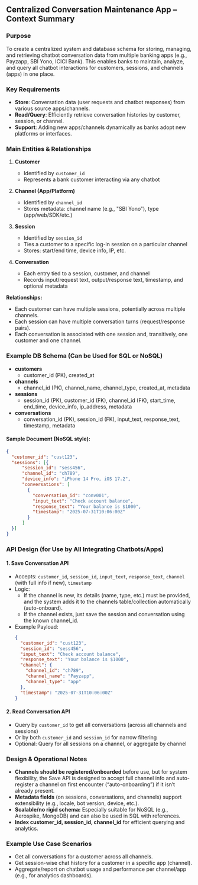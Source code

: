 
## **Centralized Conversation Maintenance App – Context Summary**

### **Purpose**

To create a centralized system and database schema for storing, managing, and retrieving chatbot conversation data from multiple banking apps (e.g., Payzapp, SBI Yono, ICICI Bank). This enables banks to maintain, analyze, and query all chatbot interactions for customers, sessions, and channels (apps) in one place.

### **Key Requirements**

- **Store**: Conversation data (user requests and chatbot responses) from various source apps/channels.
- **Read/Query**: Efficiently retrieve conversation histories by customer, session, or channel.
- **Support**: Adding new apps/channels dynamically as banks adopt new platforms or interfaces.

### **Main Entities & Relationships**

1. **Customer**
   - Identified by `customer_id`
   - Represents a bank customer interacting via any chatbot

2. **Channel (App/Platform)**
   - Identified by `channel_id`
   - Stores metadata: channel name (e.g., "SBI Yono"), type (app/web/SDK/etc.)

3. **Session**
   - Identified by `session_id`
   - Ties a customer to a specific log-in session on a particular channel
   - Stores: start/end time, device info, IP, etc.

4. **Conversation**
   - Each entry tied to a session, customer, and channel
   - Records input/request text, output/response text, timestamp, and optional metadata

**Relationships:**
- Each customer can have multiple sessions, potentially across multiple channels.
- Each session can have multiple conversation turns (request/response pairs).
- Each conversation is associated with one session and, transitively, one customer and one channel.

### **Example DB Schema (Can be Used for SQL or NoSQL)**

- **customers**
    - customer_id (PK), created_at
- **channels**
    - channel_id (PK), channel_name, channel_type, created_at, metadata
- **sessions**
    - session_id (PK), customer_id (FK), channel_id (FK), start_time, end_time, device_info, ip_address, metadata
- **conversations**
    - conversation_id (PK), session_id (FK), input_text, response_text, timestamp, metadata

#### **Sample Document (NoSQL style):**
```json
{
  "customer_id": "cust123",
  "sessions": [{
      "session_id": "sess456",
      "channel_id": "ch789",
      "device_info": "iPhone 14 Pro, iOS 17.2",
      "conversations": [
        {
          "conversation_id": "conv001",
          "input_text": "Check account balance",
          "response_text": "Your balance is $1000",
          "timestamp": "2025-07-31T10:06:00Z"
        }
      ]
  }]
}
```

### **API Design (for Use by All Integrating Chatbots/Apps)**

#### **1. Save Conversation API**
- Accepts: `customer_id`, `session_id`, `input_text`, `response_text`, `channel` (with full info if new), `timestamp`
- Logic:
    - If the channel is new, its details (name, type, etc.) must be provided, and the system adds it to the channels table/collection automatically (auto-onboard).
    - If the channel exists, just save the session and conversation using the known channel_id.
- Example Payload:
    ```json
    {
      "customer_id": "cust123",
      "session_id": "sess456",
      "input_text": "Check account balance",
      "response_text": "Your balance is $1000",
      "channel": {
        "channel_id": "ch789",
        "channel_name": "Payzapp",
        "channel_type": "app"
      },
      "timestamp": "2025-07-31T10:06:00Z"
    }
    ```

#### **2. Read Conversation API**
- Query by `customer_id` to get all conversations (across all channels and sessions)
- Or by both `customer_id` and `session_id` for narrow filtering
- Optional: Query for all sessions on a channel, or aggregate by channel

### **Design & Operational Notes**

- **Channels should be registered/onboarded** before use, but for system flexibility, the Save API is designed to accept full channel info and auto-register a channel on first encounter (“auto-onboarding”) if it isn’t already present.
- **Metadata fields** (on sessions, conversations, and channels) support extensibility (e.g., locale, bot version, device, etc.).
- **Scalable/no rigid schema:** Especially suitable for NoSQL (e.g., Aerospike, MongoDB) and can also be used in SQL with references.
- **Index customer_id, session_id, channel_id** for efficient querying and analytics.

### **Example Use Case Scenarios**

- Get all conversations for a customer across all channels.
- Get session-wise chat history for a customer in a specific app (channel).
- Aggregate/report on chatbot usage and performance per channel/app (e.g., for analytics dashboards).

